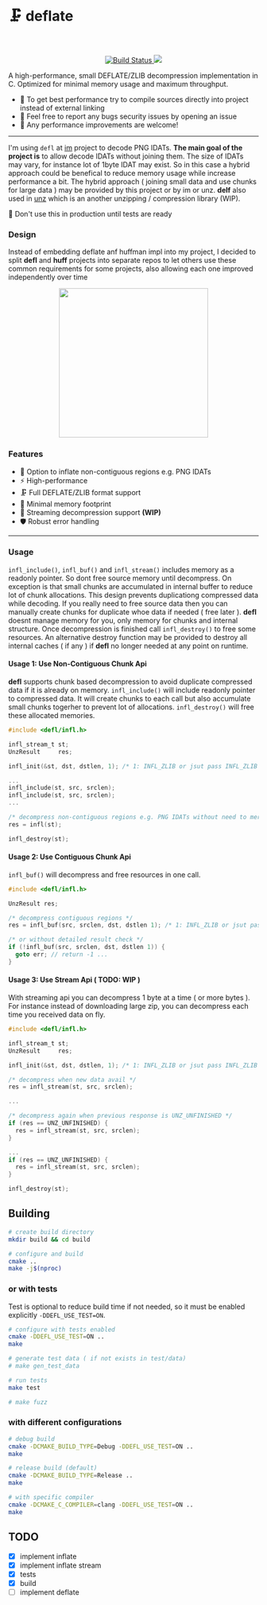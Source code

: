 # 🗜️ deflate

<br>
<p align="center">
    <a href="https://github.com/recp/defl/actions/workflows/test.yml">
        <img src="https://github.com/recp/defl/actions/workflows/test.yml/badge.svg"
             alt="Build Status">
    </a>
    <a href="https://codecov.io/github/recp/defl" > 
     <img src="https://codecov.io/github/recp/defl/graph/badge.svg?token=L1FH51M848"/> 
    </a>
</p>

A high-performance, small DEFLATE/ZLIB decompression implementation in C. Optimized for minimal memory usage and maximum throughput.

- 📌 To get best performance try to compile sources directly into project instead of external linking
- 📌 Feel free to report any bugs security issues by opening an issue
- 📌 Any performance improvements are welcome!

---

I'm using `defl` at [im](https://github.xom/recp/im) project to decode PNG IDATs. **The main goal of the project is** to allow decode IDATs without joining them. The size of IDATs may vary, for instance lot of 1byte IDAT may exist. So in this case a hybrid approach could be benefical to reduce memory usage while increase performance a bit. The hybrid approach ( joining small data and use chunks for large data ) may be provided by this project or by im or unz. **delf** also used in [unz](https://github.com/recp/unz) which is an another unzipping / compression library (WIP). 

🚨 Don't use this in production until tests are ready

### Design

Instead of embedding deflate anf huffman impl into my project, I decided to split **defl** and **huff** projects into separate repos to let others use these common requirements for some projects, also allowing each one improved independently over time 

<p align="center">
  <img src="https://github.com/user-attachments/assets/fad3d19c-e867-44d7-872a-600854e7b863" alt="" height="300px">
</p>

### Features

- 🔗 Option to inflate non-contiguous regions e.g. PNG IDATs
- ⚡ High-performance
- 🗜️ Full DEFLATE/ZLIB format support
- 💾 Minimal memory footprint
- 🔄 Streaming decompression support **(WIP)**
- 🛡️ Robust error handling

---

### Usage

`infl_include()`, `infl_buf()` and `infl_stream()` includes memory as a readonly pointer. So dont free source memory until decompress. On exception is that small chunks are accumulated in internal buffer to reduce lot of chunk allocations. This design prevents duplicationg compressed data while decoding. If you really need to free source data then you can manually create chunks for duplicate whoe data if needed ( free later ). **defl** doesnt manage memory for you, only memory for chunks and internal structure. Once decompression is finished call `infl_destroy()` to free some resources. An alternative destroy function may be provided to destroy all internal caches ( if any ) if **defl** no longer needed at any point on runtime.

#### Usage 1: Use Non-Contiguous Chunk Api

**defl** supports chunk based decompression to avoid duplicate compressed data if it is already on memory. `infl_include()` will include readonly pointer to compressed data. It will create chunks to each call but also accumulate small chunks togerher to prevent lot of allocations. `infl_destroy()` will free these allocated memories.

```c
#include <defl/infl.h>

infl_stream_t st;
UnzResult     res;

infl_init(&st, dst, dstlen, 1); /* 1: INFL_ZLIB or jsut pass INFL_ZLIB */

...
infl_include(st, src, srclen);
infl_include(st, src, srclen);
...

/* decompress non-contiguous regions e.g. PNG IDATs without need to merge IDATs */
res = infl(st);

infl_destroy(st);
```

#### Usage 2: Use Contiguous Chunk Api

`infl_buf()` will decompress and free resources in one call.

```c
#include <defl/infl.h>

UnzResult res;

/* decompress contiguous regions */
res = infl_buf(src, srclen, dst, dstlen 1); /* 1: INFL_ZLIB or jsut pass INFL_ZLIB */

/* or without detailed result check */
if (!infl_buf(src, srclen, dst, dstlen 1)) {
  goto err; // return -1 ... 
}
```

#### Usage 3: Use Stream Api ( TODO: WIP )

With streaming api you can decompress 1 byte at a time ( or more bytes ). For instance instead of downloading large zip, you can decompress each time you received data on fly.

```c
#include <defl/infl.h>

infl_stream_t st;
UnzResult     res;

infl_init(&st, dst, dstlen, 1); /* 1: INFL_ZLIB or jsut pass INFL_ZLIB */

/* decompress when new data avail */
res = infl_stream(st, src, srclen);

...

/* decompress again when previous response is UNZ_UNFINISHED */
if (res == UNZ_UNFINISHED) {
  res = infl_stream(st, src, srclen);
}

...
if (res == UNZ_UNFINISHED) {
  res = infl_stream(st, src, srclen);
}

infl_destroy(st);
```


## Building

```bash
# create build directory
mkdir build && cd build

# configure and build
cmake ..
make -j$(nproc)
```

### or with tests

Test is optional to reduce build time if not needed, so it must be enabled explicitly `-DDEFL_USE_TEST=ON`.

```bash
# configure with tests enabled
cmake -DDEFL_USE_TEST=ON ..
make

# generate test data ( if not exists in test/data)
# make gen_test_data

# run tests
make test

# make fuzz
```

### with different configurations

```bash
# debug build
cmake -DCMAKE_BUILD_TYPE=Debug -DDEFL_USE_TEST=ON ..
make

# release build (default)
cmake -DCMAKE_BUILD_TYPE=Release ..
make

# with specific compiler
cmake -DCMAKE_C_COMPILER=clang -DDEFL_USE_TEST=ON ..
make
```

## TODO

- [x] implement inflate
- [x] implement inflate stream
- [x] tests
- [x] build
- [ ] implement deflate
